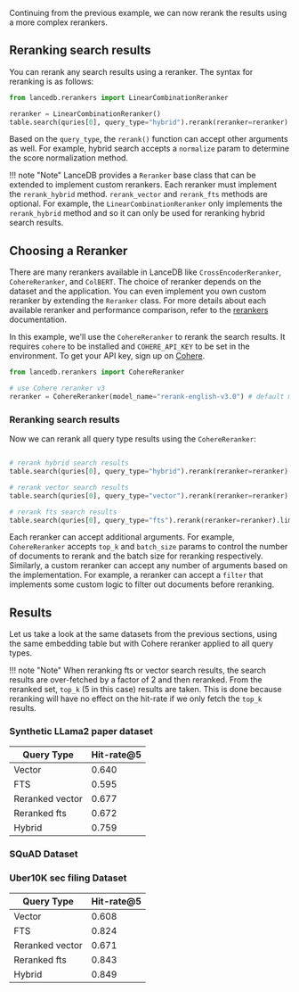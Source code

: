 Continuing from the previous example, we can now rerank the results using a more complex rerankers.

## Reranking search results
You can rerank any search results using a reranker. The syntax for reranking is as follows:

```python
from lancedb.rerankers import LinearCombinationReranker

reranker = LinearCombinationReranker()
table.search(quries[0], query_type="hybrid").rerank(reranker=reranker).limit(5).to_pandas()
```
Based on the `query_type`, the `rerank()` function can accept other arguments as well. For example, hybrid search accepts a `normalize` param to determine the score normalization method.

!!! note "Note"
    LanceDB provides a `Reranker` base class that can be extended to implement custom rerankers. Each reranker must implement the `rerank_hybrid` method. `rerank_vector` and `rerank_fts` methods are optional. For example, the `LinearCombinationReranker` only implements the `rerank_hybrid` method and so it can only be used for reranking hybrid search results.

## Choosing a Reranker
There are many rerankers available in LanceDB like `CrossEncoderReranker`, `CohereReranker`, and `ColBERT`. The choice of reranker depends on the dataset and the application. You can even implement you own custom reranker by extending the `Reranker` class. For more details about each available reranker and performance comparison, refer to the [rerankers](https://lancedb.github.io/lancedb/reranking/) documentation.

In this example, we'll use the `CohereReranker` to rerank the search results. It requires  `cohere` to be installed and `COHERE_API_KEY` to be set in the environment. To get your API key, sign up on [Cohere](https://cohere.ai/).

```python
from lancedb.rerankers import CohereReranker

# use Cohere reranker v3
reranker = CohereReranker(model_name="rerank-english-v3.0") # default model is "rerank-english-v2.0"
```

### Reranking search results
Now we can rerank all query type results using the `CohereReranker`:

```python

# rerank hybrid search results
table.search(quries[0], query_type="hybrid").rerank(reranker=reranker).limit(5).to_pandas()

# rerank vector search results
table.search(quries[0], query_type="vector").rerank(reranker=reranker).limit(5).to_pandas()

# rerank fts search results
table.search(quries[0], query_type="fts").rerank(reranker=reranker).limit(5).to_pandas()
```

Each reranker can accept additional arguments. For example, `CohereReranker` accepts `top_k` and `batch_size` params to control the number of documents to rerank and the batch size for reranking respectively. Similarly, a custom reranker can accept any number of arguments based on the implementation. For example, a reranker can accept a `filter` that implements some custom logic to filter out documents before reranking.

## Results

Let us take a look at the same datasets from the previous sections, using the same embedding table but with Cohere reranker applied to all query types.

!!! note "Note"
    When reranking fts or vector search results, the search results are over-fetched by a factor of 2 and then reranked. From the reranked set, `top_k` (5 in this case) results are taken. This is done because reranking will have no effect on the hit-rate if we only fetch the `top_k` results.

### Synthetic LLama2 paper dataset

| Query Type | Hit-rate@5 |
| --- | --- |
| Vector |  0.640 |
| FTS   |  0.595  |
| Reranked vector | 0.677    |
| Reranked fts  | 0.672    |
| Hybrid | 0.759 |

### SQuAD Dataset


### Uber10K sec filing Dataset

| Query Type | Hit-rate@5 |
| --- | --- |
| Vector |  0.608 |
| FTS   |  0.824  |
| Reranked vector | 0.671    |
| Reranked fts  | 0.843    |
| Hybrid | 0.849 |




